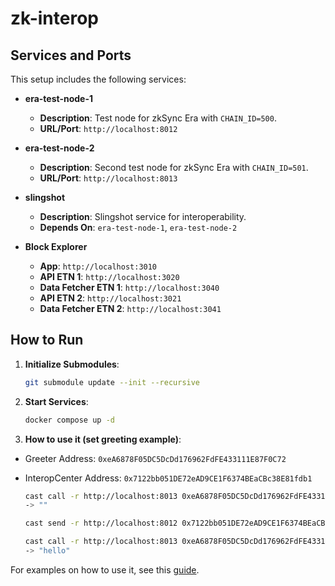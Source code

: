 # zk-interop

## Services and Ports

This setup includes the following services:

- **era-test-node-1**  
  - **Description**: Test node for zkSync Era with `CHAIN_ID=500`.
  - **URL/Port**: `http://localhost:8012`

- **era-test-node-2**  
  - **Description**: Second test node for zkSync Era with `CHAIN_ID=501`.
  - **URL/Port**: `http://localhost:8013`

- **slingshot**  
  - **Description**: Slingshot service for interoperability.
  - **Depends On**: `era-test-node-1`, `era-test-node-2`

- **Block Explorer**  
  - **App**: `http://localhost:3010`
  - **API ETN 1**: `http://localhost:3020`
  - **Data Fetcher ETN 1**: `http://localhost:3040`
  - **API ETN 2**: `http://localhost:3021`
  - **Data Fetcher ETN 2**: `http://localhost:3041`

## How to Run

1. **Initialize Submodules**:

   ```bash
   git submodule update --init --recursive
   ```

2. **Start Services**:

   ```bash
   docker compose up -d
   ```

3. **How to use it (set greeting example)**:

- Greeter Address: `0xeA6878F05DC5DcDd176962FdFE433111E87F0C72`
- InteropCenter Address: `0x7122bb051DE72eAD9CE1F6374BEaCBc38E81fdb1`

  
   ```bash
   cast call -r http://localhost:8013 0xeA6878F05DC5DcDd176962FdFE433111E87F0C72 "greeting()(string)"
   -> ""

   cast send -r http://localhost:8012 0x7122bb051DE72eAD9CE1F6374BEaCBc38E81fdb1 "requestInteropMinimal(uint256, address, bytes, uint256, uint256, uint256)" 501 0xeA6878F05DC5DcDd176962FdFE433111E87F0C72 0xa41368620000000000000000000000000000000000000000000000000000000000000020000000000000000000000000000000000000000000000000000000000000000568656c6c6f000000000000000000000000000000000000000000000000000000 0 10000000 1000000000  --private-key 0x7becc4a46e0c3b512d380ca73a4c868f790d1055a7698f38fb3ca2b2ac97efbb

   cast call -r http://localhost:8013 0xeA6878F05DC5DcDd176962FdFE433111E87F0C72 "greeting()(string)"
   -> "hello"
   ```

For examples on how to use it, see this [guide](https://github.com/koloz193/slingshot?tab=readme-ov-file#examples-how-to-trigger).
